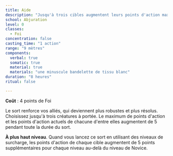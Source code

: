 ```yaml
---
title: Aide
description: "Jusqu'à trois cibles augmentent leurs points d'action maximum et actuels."
school: Abjuration
level: 0
classes:
  - Foi
concentration: false
casting_time: "1 action"
range: "9 mètres"
components:
  verbal: true
  somatic: true
  material: true
  materials: "une minuscule bandelette de tissu blanc"
duration: "8 heures"
ritual: false

---
```

**Coût** : 4 points de Foi  

Le sort renforce vos alliés, qui deviennent plus robustes et plus résolus. Choisissez jusqu'à trois créatures à portée. Le maximum de points d'action et les points d'action actuels de chacune d'entre elles augmentent de 5 pendant toute la durée du sort.

**À plus haut niveau**. Quand vous lancez ce sort en utilisant des niveaux de surcharge, les points d'action de chaque cible augmentent de 5 points supplémentaires pour chaque niveau au-delà du niveau de Novice.
